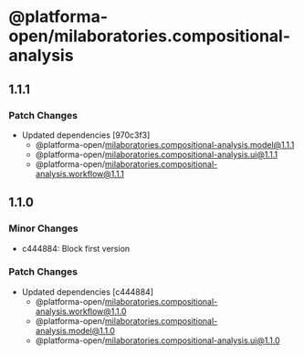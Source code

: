 # @platforma-open/milaboratories.compositional-analysis

## 1.1.1

### Patch Changes

- Updated dependencies [970c3f3]
  - @platforma-open/milaboratories.compositional-analysis.model@1.1.1
  - @platforma-open/milaboratories.compositional-analysis.ui@1.1.1
  - @platforma-open/milaboratories.compositional-analysis.workflow@1.1.1

## 1.1.0

### Minor Changes

- c444884: Block first version

### Patch Changes

- Updated dependencies [c444884]
  - @platforma-open/milaboratories.compositional-analysis.workflow@1.1.0
  - @platforma-open/milaboratories.compositional-analysis.model@1.1.0
  - @platforma-open/milaboratories.compositional-analysis.ui@1.1.0
